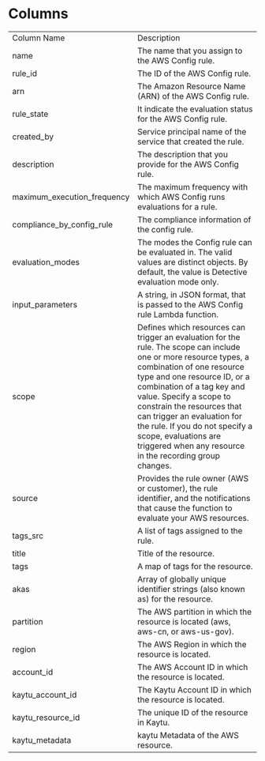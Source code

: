 # Columns  

<table>
	<tr><td>Column Name</td><td>Description</td></tr>
	<tr><td>name</td><td>The name that you assign to the AWS Config rule.</td></tr>
	<tr><td>rule_id</td><td>The ID of the AWS Config rule.</td></tr>
	<tr><td>arn</td><td>The Amazon Resource Name (ARN) of the AWS Config rule.</td></tr>
	<tr><td>rule_state</td><td>It indicate the evaluation status for the AWS Config rule.</td></tr>
	<tr><td>created_by</td><td>Service principal name of the service that created the rule.</td></tr>
	<tr><td>description</td><td>The description that you provide for the AWS Config rule.</td></tr>
	<tr><td>maximum_execution_frequency</td><td>The maximum frequency with which AWS Config runs evaluations for a rule.</td></tr>
	<tr><td>compliance_by_config_rule</td><td>The compliance information of the config rule.</td></tr>
	<tr><td>evaluation_modes</td><td>The modes the Config rule can be evaluated in. The valid values are distinct objects. By default, the value is Detective evaluation mode only.</td></tr>
	<tr><td>input_parameters</td><td>A string, in JSON format, that is passed to the AWS Config rule Lambda function.</td></tr>
	<tr><td>scope</td><td>Defines which resources can trigger an evaluation for the rule. The scope can include one or more resource types, a combination of one resource type and one resource ID, or a combination of a tag key and value. Specify a scope to constrain the resources that can trigger an evaluation for the rule. If you do not specify a scope, evaluations are triggered when any resource in the recording group changes.</td></tr>
	<tr><td>source</td><td>Provides the rule owner (AWS or customer), the rule identifier, and the notifications that cause the function to evaluate your AWS resources.</td></tr>
	<tr><td>tags_src</td><td>A list of tags assigned to the rule.</td></tr>
	<tr><td>title</td><td>Title of the resource.</td></tr>
	<tr><td>tags</td><td>A map of tags for the resource.</td></tr>
	<tr><td>akas</td><td>Array of globally unique identifier strings (also known as) for the resource.</td></tr>
	<tr><td>partition</td><td>The AWS partition in which the resource is located (aws, aws-cn, or aws-us-gov).</td></tr>
	<tr><td>region</td><td>The AWS Region in which the resource is located.</td></tr>
	<tr><td>account_id</td><td>The AWS Account ID in which the resource is located.</td></tr>
	<tr><td>kaytu_account_id</td><td>The Kaytu Account ID in which the resource is located.</td></tr>
	<tr><td>kaytu_resource_id</td><td>The unique ID of the resource in Kaytu.</td></tr>
	<tr><td>kaytu_metadata</td><td>kaytu Metadata of the AWS resource.</td></tr>
</table>
